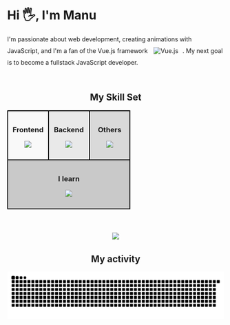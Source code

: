 # Hi 🖐️, I'm Manu

I'm passionate about web development, creating animations with JavaScript, and I'm a fan of the Vue.js framework <img style="margin: 10px" src="https://upload.wikimedia.org/wikipedia/commons/thumb/9/95/Vue.js_Logo_2.svg/1200px-Vue.js_Logo_2.svg.png" alt="Vue.js" height="15" />. My next goal is to become a fullstack JavaScript developer.


  
  

  
  

  
  

  
  

<br/>  


 
<h2 align="center">My Skill Set</h2>
<table align="center">
  <tr>
    <td valign="top" width="33%" style="border: 2px solid black; padding: 10px; background-color: #f9f9f9;">
      <h3 align="center">Frontend</h3>  
      <p align="center">
        <a href="https://skillicons.dev">
          <img src="https://skillicons.dev/icons?i=html,sass,js,vue,pinia" />
        </a>
      </p>
    </td>
    <td valign="top" width="33%" style="border: 2px solid black; padding: 10px; background-color: #e9e9e9;">
      <h3 align="center">Backend</h3>  
      <p align="center">
        <a href="https://skillicons.dev">
          <img src="https://skillicons.dev/icons?i=nodejs,php,docker,mysql" />
        </a>
      </p>
    </td>
    <td valign="top" width="33%" style="border: 2px solid black; padding: 10px; background-color: #d9d9d9;">
      <h3 align="center">Others</h3>
      <p align="center">
        <a href="https://skillicons.dev">
          <img src="https://skillicons.dev/icons?i=git,py,linux" />
        </a>
      </p>
    </td>
  </tr>
  <tr>
    <td colspan="3" valign="top" style="border: 2px solid black; padding: 10px; background-color: #c9c9c9;">
      <h3 align="center">I learn</h3>
      <p align="center">
        <a href="https://skillicons.dev">
          <img src="https://skillicons.dev/icons?i=ts,react,mongodb" />
        </a>
      </p>
    </td>
  </tr>
</table>

<br/>  
  


###
<div align="center">
  <img src="https://github-readme-stats.vercel.app/api/top-langs/?username=manu-cj&layout=compact&hide=css,html,scss,hack&theme=radical" />
</div>




<h2 align="center">My activity</h2>

![snake gif](https://github.com/manu-cj/manu-cj/blob/output/github-contribution-grid-snake-dark.svg)

